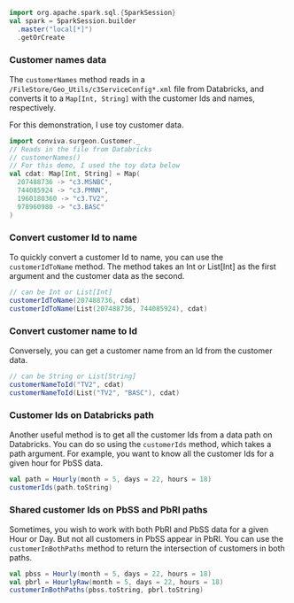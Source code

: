 ```scala mdoc
import org.apache.spark.sql.{SparkSession}
val spark = SparkSession.builder
  .master("local[*]")
  .getOrCreate
```

### Customer names data

The `customerNames` method reads in a
`/FileStore/Geo_Utils/c3ServiceConfig*.xml` file from Databricks, and converts
it to a `Map[Int, String]` with the customer Ids and names, respectively. 

For this demonstration, I use toy customer data. 

```scala mdoc
import conviva.surgeon.Customer._
// Reads in the file from Databricks
// customerNames()
// For this demo, I used the toy data below
val cdat: Map[Int, String] = Map(
  207488736 -> "c3.MSNBC",
  744085924 -> "c3.PMNN",
  1960180360 -> "c3.TV2",
  978960980 -> "c3.BASC"
)
```

### Convert customer Id to name

To quickly convert a customer Id to name, you can use the `customerIdToName`
method. The method takes an Int or List[Int] as the first argument and the
customer data as the second. 

```scala mdoc 
// can be Int or List[Int]
customerIdToName(207488736, cdat)
customerIdToName(List(207488736, 744085924), cdat)
```
### Convert customer name to Id

Conversely, you can get a customer name from an Id from the customer data. 

```scala mdoc 
// can be String or List[String]
customerNameToId("TV2", cdat)
customerNameToId(List("TV2", "BASC"), cdat)
```

### Customer Ids on Databricks path

Another useful method is to get all the customer Ids from a data path on
Databricks. You can do so using the `customerIds` method, which takes a path
argument.  For example, you want to know all the customer Ids for a given hour
for PbSS data. 

```scala
val path = Hourly(month = 5, days = 22, hours = 18)
customerIds(path.toString)
```

### Shared customer Ids on PbSS and PbRl paths

Sometimes, you wish to work with both PbRl and PbSS data for a given Hour or
Day. But not all customers in PbSS appear in PbRl. You can use the
`customerInBothPaths` method to return the intersection of customers in both
paths. 


```scala
val pbss = Hourly(month = 5, days = 22, hours = 18)
val pbrl = HourlyRaw(month = 5, days = 22, hours = 18)
customerInBothPaths(pbss.toString, pbrl.toString)
```


